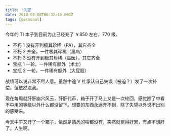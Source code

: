 ```yaml
---
title: '失望'
date: 2018-08-08T06:32:16.001Z
tags: [personal]
---
```


今年的 TI 本子到目前为止已经充了 ￥850 左右，770 级。

* 不朽 1 没有开到极其珍稀（PA），其它齐全
* 不朽 2 齐全，一件极其珍稀（黑鸟）
* 不朽 3 没有开到极其珍稀（巫医），其它齐全
* 宝瓶 1 一轮，一件稀有额外（术士）
* 宝瓶 2 一轮，一件稀有额外（大屁股）

战绩可以说非常不尽人意。虽然中途 V 社承认自己失误（被迫？）发了一次补偿，但依然没我。

现在每周就肝肝幽穴风云，肝肝代币，箱子开了马上又是一次轮回，感觉除了中看不中用的等级以外什么都没留下。想要的东西永远开不到，除了失望以外说不出别的感受来。

今天中午又开了一个箱子，依然是熟悉的啥都没有，突然就觉得好累，有点不想肝了。人生啊。

